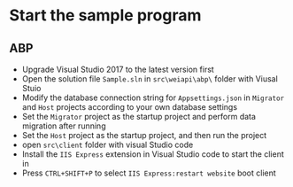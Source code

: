 # Start the sample program

## ABP 
* Upgrade Visual Studio 2017 to the latest version first
* Open the solution file `Sample.sln` in `src\weiapi\abp\` folder with Viusal Stuio
* Modify the database connection string for `Appsettings.json` in `Migrator` and `Host` projects according to your own database settings
* Set the `Migrator` project as the startup project and perform data migration after running
* Set the `Host` project as the startup project, and then run the project
* open `src\client` folder with visual Studio code
* Install the `IIS Express` extension in Visual Studio code to start the client in 
* Press `CTRL+SHIFT+P` to select `IIS Express:restart website` boot client
